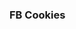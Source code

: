 ### FB Cookies

<p id="fb_cookies"></p>


<script>
  function readCookies(): string {
    return document.cookies;
  }
  
  function displayCookies() {
    document.getElementById('fb_cookies').innerHTML = readCookies();
  }
  
  document.addEventListener('load', displayCookies);
</script>
